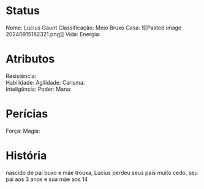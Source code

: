 # Status
Nome: Lucius Gaunt
Classificação: Meio Bruxo
Casa:
![[Pasted image 20240915182321.png]]
Vida:
Energia:


# Atributos
Resistência:  
Habilidade: 
Agilidade: 
Carisma:  
Inteligência: 
Poder: 
Mana: 

# Perícias
Força: 
Magia:

# História
nascido de pai buxo e mãe trouxa, Lucius perdeu seus pais muito cedo, seu pai aos 3 anos e sua mãe aos 14
